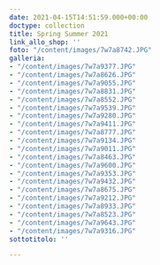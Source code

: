 ```yaml
---
date: 2021-04-15T14:51:59.000+00:00
doctype: collection
title: Spring Summer 2021
link_allo_shop: ''
foto: "/content/images/7w7a8742.JPG"
galleria:
- "/content/images/7w7a9377.JPG"
- "/content/images/7w7a8626.JPG"
- "/content/images/7w7a9055.JPG"
- "/content/images/7w7a8831.JPG"
- "/content/images/7w7a8552.JPG"
- "/content/images/7w7a9539.JPG"
- "/content/images/7w7a9280.JPG"
- "/content/images/7w7a9411.JPG"
- "/content/images/7w7a8777.JPG"
- "/content/images/7w7a9134.JPG"
- "/content/images/7w7a9011.JPG"
- "/content/images/7w7a8463.JPG"
- "/content/images/7w7a9600.JPG"
- "/content/images/7w7a9353.JPG"
- "/content/images/7w7a9432.JPG"
- "/content/images/7w7a8675.JPG"
- "/content/images/7w7a9212.JPG"
- "/content/images/7w7a8933.JPG"
- "/content/images/7w7a8523.JPG"
- "/content/images/7w7a9643.JPG"
- "/content/images/7w7a9316.JPG"
sottotitolo: ''

---
```

